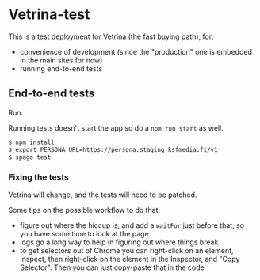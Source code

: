 # Vetrina-test

This is a test deployment for Vetrina (the fast buying path), for:
- convenience of development (since the "production" one is embedded in the main sites for now)
- running end-to-end tests

## End-to-end tests

Run:

Running tests doesn't start the app so do a `npm run start` as well.

```bash
$ npm install
$ export PERSONA_URL=https://persona.staging.ksfmedia.fi/v1
$ spago test
```

### Fixing the tests

Vetrina will change, and the tests will need to be patched.

Some tips on the possible workflow to do that:
- figure out where the hiccup is, and add a `waitFor` just before that, so you have some time to look at the page
- logs go a long way to help in figuring out where things break
- to get selectors out of Chrome you can right-click on an element, Inspect,
  then right-click on the element in the Inspector, and "Copy Selector".
  Then you can just copy-paste that in the code
